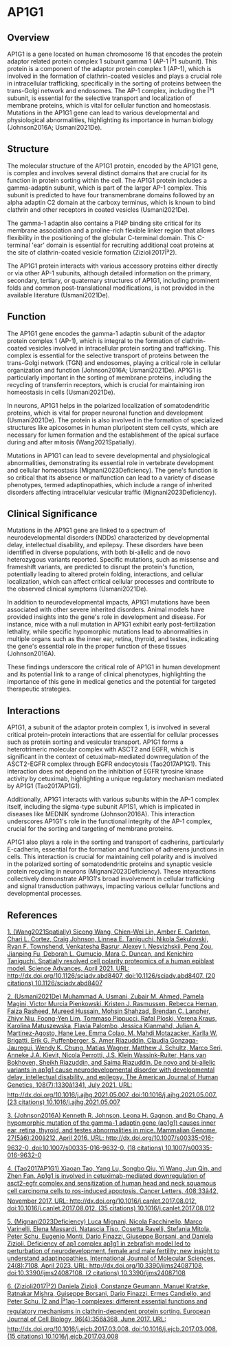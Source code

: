 # AP1G1

## Overview
AP1G1 is a gene located on human chromosome 16 that encodes the protein adaptor related protein complex 1 subunit gamma 1 (AP-1 Î³1 subunit). This protein is a component of the adaptor protein complex 1 (AP-1), which is involved in the formation of clathrin-coated vesicles and plays a crucial role in intracellular trafficking, specifically in the sorting of proteins between the trans-Golgi network and endosomes. The AP-1 complex, including the Î³1 subunit, is essential for the selective transport and localization of membrane proteins, which is vital for cellular function and homeostasis. Mutations in the AP1G1 gene can lead to various developmental and physiological abnormalities, highlighting its importance in human biology (Johnson2016A; Usmani2021De).

## Structure
The molecular structure of the AP1G1 protein, encoded by the AP1G1 gene, is complex and involves several distinct domains that are crucial for its function in protein sorting within the cell. The AP1G1 protein includes a gamma-adaptin subunit, which is part of the larger AP-1 complex. This subunit is predicted to have four transmembrane domains followed by an alpha adaptin C2 domain at the carboxy terminus, which is known to bind clathrin and other receptors in coated vesicles (Usmani2021De). 

The gamma-1 adaptin also contains a PI4P binding site critical for its membrane association and a proline-rich flexible linker region that allows flexibility in the positioning of the globular C-terminal domain. This C-terminal 'ear' domain is essential for recruiting additional coat proteins at the site of clathrin-coated vesicle formation (Zizioli2017Î³2). 

The AP1G1 protein interacts with various accessory proteins either directly or via other AP-1 subunits, although detailed information on the primary, secondary, tertiary, or quaternary structures of AP1G1, including prominent folds and common post-translational modifications, is not provided in the available literature (Usmani2021De).

## Function
The AP1G1 gene encodes the gamma-1 adaptin subunit of the adaptor protein complex 1 (AP-1), which is integral to the formation of clathrin-coated vesicles involved in intracellular protein sorting and trafficking. This complex is essential for the selective transport of proteins between the trans-Golgi network (TGN) and endosomes, playing a critical role in cellular organization and function (Johnson2016A; Usmani2021De). AP1G1 is particularly important in the sorting of membrane proteins, including the recycling of transferrin receptors, which is crucial for maintaining iron homeostasis in cells (Usmani2021De).

In neurons, AP1G1 helps in the polarized localization of somatodendritic proteins, which is vital for proper neuronal function and development (Usmani2021De). The protein is also involved in the formation of specialized structures like apicosomes in human pluripotent stem cell cysts, which are necessary for lumen formation and the establishment of the apical surface during and after mitosis (Wang2021Spatially).

Mutations in AP1G1 can lead to severe developmental and physiological abnormalities, demonstrating its essential role in vertebrate development and cellular homeostasis (Mignani2023Deficiency). The gene's function is so critical that its absence or malfunction can lead to a variety of disease phenotypes, termed adaptinopathies, which include a range of inherited disorders affecting intracellular vesicular traffic (Mignani2023Deficiency).

## Clinical Significance
Mutations in the AP1G1 gene are linked to a spectrum of neurodevelopmental disorders (NDDs) characterized by developmental delay, intellectual disability, and epilepsy. These disorders have been identified in diverse populations, with both bi-allelic and de novo heterozygous variants reported. Specific mutations, such as missense and frameshift variants, are predicted to disrupt the protein's function, potentially leading to altered protein folding, interactions, and cellular localization, which can affect critical cellular processes and contribute to the observed clinical symptoms (Usmani2021De).

In addition to neurodevelopmental impacts, AP1G1 mutations have been associated with other severe inherited disorders. Animal models have provided insights into the gene's role in development and disease. For instance, mice with a null mutation in AP1G1 exhibit early post-fertilization lethality, while specific hypomorphic mutations lead to abnormalities in multiple organs such as the inner ear, retina, thyroid, and testes, indicating the gene's essential role in the proper function of these tissues (Johnson2016A).

These findings underscore the critical role of AP1G1 in human development and its potential link to a range of clinical phenotypes, highlighting the importance of this gene in medical genetics and the potential for targeted therapeutic strategies.

## Interactions
AP1G1, a subunit of the adaptor protein complex 1, is involved in several critical protein-protein interactions that are essential for cellular processes such as protein sorting and vesicular transport. AP1G1 forms a heterotrimeric molecular complex with ASCT2 and EGFR, which is significant in the context of cetuximab-mediated downregulation of the ASCT2-EGFR complex through EGFR endocytosis (Tao2017AP1G1). This interaction does not depend on the inhibition of EGFR tyrosine kinase activity by cetuximab, highlighting a unique regulatory mechanism mediated by AP1G1 (Tao2017AP1G1).

Additionally, AP1G1 interacts with various subunits within the AP-1 complex itself, including the sigma-type subunit AP1S1, which is implicated in diseases like MEDNIK syndrome (Johnson2016A). This interaction underscores AP1G1's role in the functional integrity of the AP-1 complex, crucial for the sorting and targeting of membrane proteins.

AP1G1 also plays a role in the sorting and transport of cadherins, particularly E-cadherin, essential for the formation and function of adherens junctions in cells. This interaction is crucial for maintaining cell polarity and is involved in the polarized sorting of somatodendritic proteins and synaptic vesicle protein recycling in neurons (Mignani2023Deficiency). These interactions collectively demonstrate AP1G1's broad involvement in cellular trafficking and signal transduction pathways, impacting various cellular functions and developmental processes.


## References


[1. (Wang2021Spatially) Sicong Wang, Chien-Wei Lin, Amber E. Carleton, Chari L. Cortez, Craig Johnson, Linnea E. Taniguchi, Nikola Sekulovski, Ryan F. Townshend, Venkatesha Basrur, Alexey I. Nesvizhskii, Peng Zou, Jianping Fu, Deborah L. Gumucio, Mara C. Duncan, and Kenichiro Taniguchi. Spatially resolved cell polarity proteomics of a human epiblast model. Science Advances, April 2021. URL: http://dx.doi.org/10.1126/sciadv.abd8407, doi:10.1126/sciadv.abd8407. (20 citations) 10.1126/sciadv.abd8407](https://doi.org/10.1126/sciadv.abd8407)

[2. (Usmani2021De) Muhammad A. Usmani, Zubair M. Ahmed, Pamela Magini, Victor Murcia Pienkowski, Kristen J. Rasmussen, Rebecca Hernan, Faiza Rasheed, Mureed Hussain, Mohsin Shahzad, Brendan C. Lanpher, Zhiyv Niu, Foong-Yen Lim, Tommaso Pippucci, Rafal Ploski, Verena Kraus, Karolina Matuszewska, Flavia Palombo, Jessica Kianmahd, Julian A. Martinez-Agosto, Hane Lee, Emma Colao, M. Mahdi Motazacker, Karlla W. Brigatti, Erik G. Puffenberger, S. Amer Riazuddin, Claudia Gonzaga-Jauregui, Wendy K. Chung, Matias Wagner, Matthew J. Schultz, Marco Seri, Anneke J.A. Kievit, Nicola Perrotti, J.S. Klein Wassink-Ruiter, Hans van Bokhoven, Sheikh Riazuddin, and Saima Riazuddin. De novo and bi-allelic variants in ap1g1 cause neurodevelopmental disorder with developmental delay, intellectual disability, and epilepsy. The American Journal of Human Genetics, 108(7):1330â1341, July 2021. URL: http://dx.doi.org/10.1016/j.ajhg.2021.05.007, doi:10.1016/j.ajhg.2021.05.007. (23 citations) 10.1016/j.ajhg.2021.05.007](https://doi.org/10.1016/j.ajhg.2021.05.007)

[3. (Johnson2016A) Kenneth R. Johnson, Leona H. Gagnon, and Bo Chang. A hypomorphic mutation of the gamma-1 adaptin gene (ap1g1) causes inner ear, retina, thyroid, and testes abnormalities in mice. Mammalian Genome, 27(5â6):200â212, April 2016. URL: http://dx.doi.org/10.1007/s00335-016-9632-0, doi:10.1007/s00335-016-9632-0. (18 citations) 10.1007/s00335-016-9632-0](https://doi.org/10.1007/s00335-016-9632-0)

[4. (Tao2017AP1G1) Xiaoan Tao, Yang Lu, Songbo Qiu, Yi Wang, Jun Qin, and Zhen Fan. Ap1g1 is involved in cetuximab-mediated downregulation of asct2-egfr complex and sensitization of human head and neck squamous cell carcinoma cells to ros-induced apoptosis. Cancer Letters, 408:33â42, November 2017. URL: http://dx.doi.org/10.1016/j.canlet.2017.08.012, doi:10.1016/j.canlet.2017.08.012. (35 citations) 10.1016/j.canlet.2017.08.012](https://doi.org/10.1016/j.canlet.2017.08.012)

[5. (Mignani2023Deficiency) Luca Mignani, Nicola Facchinello, Marco Varinelli, Elena Massardi, Natascia Tiso, Cosetta Ravelli, Stefania Mitola, Peter Schu, Eugenio Monti, Dario Finazzi, Giuseppe Borsani, and Daniela Zizioli. Deficiency of ap1 complex ap1g1 in zebrafish model led to perturbation of neurodevelopment, female and male fertility; new insight to understand adaptinopathies. International Journal of Molecular Sciences, 24(8):7108, April 2023. URL: http://dx.doi.org/10.3390/ijms24087108, doi:10.3390/ijms24087108. (2 citations) 10.3390/ijms24087108](https://doi.org/10.3390/ijms24087108)

[6. (Zizioli2017Î³2) Daniela Zizioli, Constanze Geumann, Manuel Kratzke, Ratnakar Mishra, Guiseppe Borsani, Dario Finazzi, Ermes Candiello, and Peter Schu. Î2 and Î³1ap-1 complexes: different essential functions and regulatory mechanisms in clathrin-dependent protein sorting. European Journal of Cell Biology, 96(4):356â368, June 2017. URL: http://dx.doi.org/10.1016/j.ejcb.2017.03.008, doi:10.1016/j.ejcb.2017.03.008. (15 citations) 10.1016/j.ejcb.2017.03.008](https://doi.org/10.1016/j.ejcb.2017.03.008)